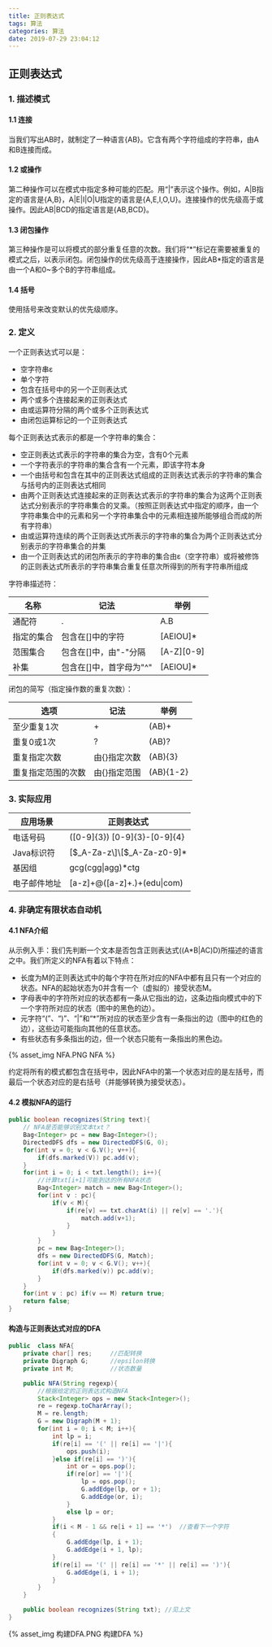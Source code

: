 ```yaml
---
title: 正则表达式
tags: 算法
categories: 算法
date: 2019-07-29 23:04:12
---
```



## 正则表达式

### 1. 描述模式

#### 1.1 连接

当我们写出AB时，就制定了一种语言{AB}。它含有两个字符组成的字符串，由A和B连接而成。

#### 1.2 或操作

第二种操作可以在模式中指定多种可能的匹配。用“|”表示这个操作。例如，A|B指定的语言是{A,B}，A|E|I|O|U指定的语言是{A,E,I,O,U}。连接操作的优先级高于或操作。因此AB|BCD的指定语言是{AB,BCD}。

#### 1.3 闭包操作

第三种操作是可以将模式的部分重复任意的次数。我们将“\*”标记在需要被重复的模式之后，以表示闭包。闭包操作的优先级高于连接操作，因此AB\*指定的语言是由一个A和0~多个B的字符串组成。

#### 1.4 括号

使用括号来改变默认的优先级顺序。

### 2. 定义

一个正则表达式可以是：
* 空字符串ε
* 单个字符
* 包含在括号中的另一个正则表达式
* 两个或多个连接起来的正则表达式
* 由或运算符分隔的两个或多个正则表达式
* 由闭包运算标记的一个正则表达式

每个正则表达式表示的都是一个字符串的集合：
* 空正则表达式表示的字符串的集合为空，含有0个元素
* 一个字符表示的字符串的集合含有一个元素，即该字符本身
* 一个由括号和包含在其中的正则表达式组成的正则表达式表示的字符串的集合与括号内的正则表达式相同
* 由两个正则表达式连接起来的正则表达式表示的字符串的集合为这两个正则表达式分别表示的字符串集合的叉乘。（按照正则表达式中指定的顺序，由一个字符串集合中的元素和另一个字符串集合中的元素相连接所能够组合而成的所有字符串）
* 由或运算符连续的两个正则表达式所表示的字符串的集合为两个正则表达式分别表示的字符串集合的并集
* 由一个正则表达式的闭包所表示的字符串的集合由ε（空字符串）或将被修饰的正则表达式所表示的字符串集合重复任意次所得到的所有字符串所组成

字符串描述符：

|名称|记法|举例|
|---|---|---|
|通配符|.|A.B|
|指定的集合|包含在\[\]中的字符|\[AEIOU\]\*|
|范围集合|包含在\[\]中，由"-"分隔|\[A-Z\]\[0-9\]|
|补集|包含在\[\]中，首字母为"^"|\[AEIOU\]\*|

闭包的简写（指定操作数的重复次数）：

|选项|记法|举例|
|---|---|---|
|至少重复1次|+|(AB)+|
|重复0或1次|?|(AB)?|
|重复指定次数|由{}指定次数|(AB){3}|
|重复指定范围的次数|由{}指定范围|(AB){1-2}|

### 3. 实际应用

|应用场景|正则表达式|
|---|---|
|电话号码|\(\[0-9\]{3}\) \[0-9\]{3}\-\[0-9\]{4}|
|Java标识符|\[$_A-Za-z\]\[$_A-Za-z0-9\]\*|
|基因组|gcg(cgg\|agg)\*ctg|
|电子邮件地址|\[a-z\]+\@(\[a-z\]+\.)+(edu\|com)|

### 4. 非确定有限状态自动机

#### 4.1 NFA介绍

从示例入手：我们先判断一个文本是否包含正则表达式((A*B|AC)D)所描述的语言之中。我们所定义的NFA有着以下特点：

* 长度为M的正则表达式中的每个字符在所对应的NFA中都有且只有一个对应的状态。NFA的起始状态为0并含有一个（虚拟的）接受状态M。
* 字母表中的字符所对应的状态都有一条从它指出的边，这条边指向模式中的下一个字符所对应的状态（图中的黑色的边）。
* 元字符“\(”、“\)”、“|”和“\*”所对应的状态至少含有一条指出的边（图中的红色的边），这些边可能指向其他的任意状态。
* 有些状态有多条指出的边，但一个状态只能有一条指出的黑色边。

{% asset_img NFA.PNG NFA %}

约定将所有的模式都包含在括号中，因此NFA中的第一个状态对应的是左括号，而最后一个状态对应的是右括号（并能够转换为接受状态）。

#### 4.2 模拟NFA的运行

```java
public boolean recognizes(String text){
    // NFA是否能够识别文本txt？
    Bag<Integer> pc = new Bag<Integer>();
    DirectedDFS dfs = new DirectedDFS(G, 0);
    for(int v = 0; v < G.V(); v++){
        if(dfs.marked(V)) pc.add(v);
    }
    for(int i = 0; i < txt.length(); i++){
        //计算txt[i+1]可能到达的所有NFA状态
        Bag<Integer> match = new Bag<Integer>();
        for(int v : pc){
            if(v < M){
                if(re[v] == txt.charAt(i) || re[v] == '.'){
                    match.add(v+1);
                }
            }
        }
        pc = new Bag<Integer>();
        dfs = new DirectedDFS(G, Match);
        for(int v = 0; v < G.V(); v++){
            if(dfs.marked(v)) pc.add(v);
        }
    }
    for(int v : pc) if(v == M) return true;
    return false;
}
```

#### 构造与正则表达式对应的DFA

```java
public  class NFA{
    private char[] res;     //匹配转换
    private Digraph G;      //epsilon转换
    private int M;          //状态数量

    public NFA(String regexp){
        //根据给定的正则表达式构造NFA
        Stack<Integer> ops = new Stack<Integer>();
        re = regexp.toCharArray();
        M = re.length;
        G = new Digraph(M + 1);
        for(int i = 0; i < M; i++){
            int lp = i;
            if(re[i] == '(' || re[i] == '|'){
                ops.push(i);
            }else if(re[i] == ')'){
                int or = ops.pop();
                if(re[or] == '|'){
                    lp = ops.pop();
                    G.addEdge(lp, or + 1);
                    G.addEdge(or, i);
                }
                else lp = or;
            }
            if(i < M - 1 && re[i + 1] == '*')  //查看下一个字符
            {
                G.addEdge(lp, i + 1);
                G.addEdge(i + 1, lp);
            }
            if(re[i] == '(' || re[i] == '*' || re[i] == ')'){
                G.addEdge(i, i + 1);
            }
        }
    }

    public boolean recognizes(String txt); //见上文
}
```

{% asset_img 构建DFA.PNG 构建DFA %}

